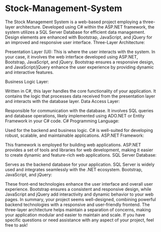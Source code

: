 # Stock-Management-System
The Stock Management System is a web-based project employing a three-layer architecture. Developed using C# within the ASP.NET framework, the system utilizes a SQL Server Database for efficient data management. Design elements are enhanced with Bootstrap, JavaScript, and jQuery for an improved and responsive user interface.
Three-Layer Architecture:

Presentation Layer (UI): This is where the user interacts with the system. In your case, it involves the web interface developed using ASP.NET, Bootstrap, JavaScript, and jQuery. Bootstrap ensures a responsive design, and JavaScript/jQuery enhance the user experience by providing dynamic and interactive features.

Business Logic Layer:

Written in C#, this layer handles the core functionality of your application. It contains the logic that processes data received from the presentation layer and interacts with the database layer.
Data Access Layer:

Responsible for communication with the database. It involves SQL queries and database operations, likely implemented using ADO.NET or Entity Framework in your C# code.
C# Programming Language:

Used for the backend and business logic. C# is well-suited for developing robust, scalable, and maintainable applications.
ASP.NET Framework:

This framework is employed for building web applications. ASP.NET provides a set of tools and libraries for web development, making it easier to create dynamic and feature-rich web applications.
SQL Server Database:

Serves as the backend database for your application. SQL Server is widely used and integrates seamlessly with the .NET ecosystem.
Bootstrap, JavaScript, and jQuery:

These front-end technologies enhance the user interface and overall user experience. Bootstrap ensures a consistent and responsive design, while JavaScript and jQuery add interactivity and dynamic behavior to your web pages.
In summary, your project seems well-designed, combining powerful backend technologies with a responsive and user-friendly frontend. The three-layer architecture helps maintain a separation of concerns, making your application modular and easier to maintain and scale. If you have specific questions or need assistance with any aspect of your project, feel free to ask!
